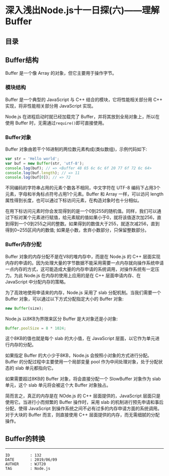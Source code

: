 
# 深入浅出Node.js十一日探(六)——理解Buffer #

## 目录 ##

## Buffer结构 ##

Buffer 是一个像 Array 的对象，但它主要用于操作字节。

### 模块结构 ###

Buffer 是一个典型的 JavaScript 与 C++ 结合的模块，它将性能相关部分用 C++ 实现，将非性能相关部分用 JavaScript 实现。

Node.js 在进程启动时就已经加载完了 Buffer，并将其放到全局对象上，所以在使用 Buffer 时，无需通过`require()`即可直接使用。

### Buffer对象 ###

Buffer 对象由若干个16进制的两位数元素构成(类似数组)，示例代码如下:

```js
var str = 'Hello world';
var buf = new Buffer(str, 'utf-8');
console.log(buf); // => <Buffer 48 65 6c 6c 6f 20 77 6f 72 6c 64>
console.log(buf.length); // => 11
console.log(buf[0]); // => 72
```

不同编码的字符串占用的元素个数各不相同，中文字符在 UTF-8 编码下占用3个元素，字母和半角标点符号占用1个元素。Buffer 和 Array 一样，可以访问 length 属性得到长度，也可以通过下标访问元素，在构造对象时也十分相似。

在用下标访问元素时你会发现得到的是一个0到255的随机值。同样，我们可以通过下标对某个元素进行赋值，给元素赋的值如果小于0，就将该值逐次加256，直到得到一个0到255之间的整数。如果得到的数值大于255，就逐次减256，直到得到0~255区间内的数值; 如果是小数，舍弃小数部分，只保留整数部分。

### Buffer内存分配 ###

Buffer 对象的内存分配不是在V8的堆内存中，而是在 Node.js 的 C++ 层面实现内存的申请的。因为处理大量的字节数据不能采用需要一点内存就向操作系统申请一点内存的方式，这可能造成大量的内存申请的系统调用，对操作系统有一定压力。为此 Node.js 在内存的使用上应用的是在 C++ 层面申请内存、在 JavaScript 中分配内存的策略。

为了高效地使用申请来的内存，Node.js 采用了 slab 分配机制。当我们需要一个 Buffer 对象，可以通过以下方式分配指定大小的 Buffer 对象:

```js
new Buffer(size);
```

Node.js 以8KB为界限来区分 Buffer 是大对象还是小对象:

```js
Buffer.poolSize = 8 * 1024;
```

这个8KB的值也就是每个 slab 的大小值，在 JavaScript 层面，以它作为单元进行内存的分配。

如果指定 Buffer 的大小少于8KB，Node.js 会按照小对象的方式进行分配。Buffer 的分配过程中主要使用一个局部变量 pool 作为中间处理对象，处于分配状态的 slab 单元都指向它。

如果需要超过8KB的 Buffer 对象，将会直接分配一个 SlowBuffer 对象作为 slab 单元，这个 slab 单元将会被这个大 Buffer 对象独占。

简而言之，真正的内存是在 NOde.js 的 C++ 层面提供的，JavaScript 层面只是使用它。当进行小而频繁的 Buffer 操作时，采用 slab 的机制进行预先申请和事后分配，使得 JavaScript 到操作系统之间不必有过多的内存申请方面的系统调用。对于大块的 Buffer 而言，则直接使用 C++ 层面提供的内存，而无需细腻的分配操作。

## Buffer的转换 ##

---

```
ID         : 132
DATE       : 2019/06/09
AUTHER     : WJT20
TAG        : Node.js
```

